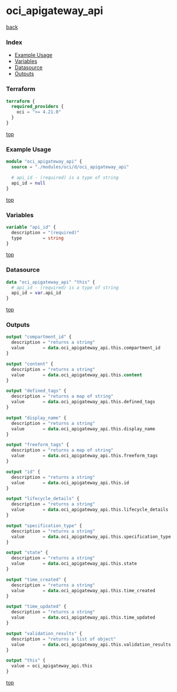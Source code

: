 # oci_apigateway_api

[back](../oci.md)

### Index

- [Example Usage](#example-usage)
- [Variables](#variables)
- [Datasource](#datasource)
- [Outputs](#outputs)

### Terraform

```terraform
terraform {
  required_providers {
    oci = ">= 4.21.0"
  }
}
```

[top](#index)

### Example Usage

```terraform
module "oci_apigateway_api" {
  source = "./modules/oci/d/oci_apigateway_api"

  # api_id - (required) is a type of string
  api_id = null
}
```

[top](#index)

### Variables

```terraform
variable "api_id" {
  description = "(required)"
  type        = string
}
```

[top](#index)

### Datasource

```terraform
data "oci_apigateway_api" "this" {
  # api_id - (required) is a type of string
  api_id = var.api_id
}
```

[top](#index)

### Outputs

```terraform
output "compartment_id" {
  description = "returns a string"
  value       = data.oci_apigateway_api.this.compartment_id
}

output "content" {
  description = "returns a string"
  value       = data.oci_apigateway_api.this.content
}

output "defined_tags" {
  description = "returns a map of string"
  value       = data.oci_apigateway_api.this.defined_tags
}

output "display_name" {
  description = "returns a string"
  value       = data.oci_apigateway_api.this.display_name
}

output "freeform_tags" {
  description = "returns a map of string"
  value       = data.oci_apigateway_api.this.freeform_tags
}

output "id" {
  description = "returns a string"
  value       = data.oci_apigateway_api.this.id
}

output "lifecycle_details" {
  description = "returns a string"
  value       = data.oci_apigateway_api.this.lifecycle_details
}

output "specification_type" {
  description = "returns a string"
  value       = data.oci_apigateway_api.this.specification_type
}

output "state" {
  description = "returns a string"
  value       = data.oci_apigateway_api.this.state
}

output "time_created" {
  description = "returns a string"
  value       = data.oci_apigateway_api.this.time_created
}

output "time_updated" {
  description = "returns a string"
  value       = data.oci_apigateway_api.this.time_updated
}

output "validation_results" {
  description = "returns a list of object"
  value       = data.oci_apigateway_api.this.validation_results
}

output "this" {
  value = oci_apigateway_api.this
}
```

[top](#index)